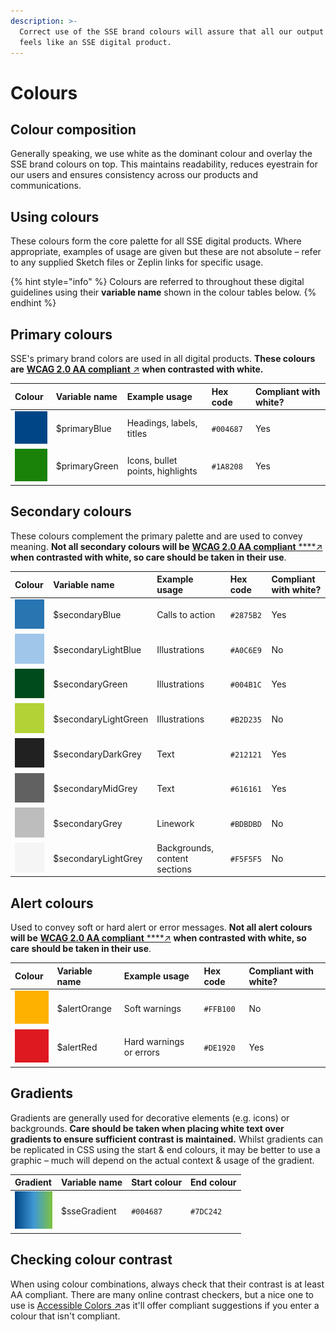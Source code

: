 ```yaml
---
description: >-
  Correct use of the SSE brand colours will assure that all our output looks &
  feels like an SSE digital product.
---
```


# Colours

## Colour composition

Generally speaking, we  use white as the dominant colour and overlay the SSE brand colours on top. This maintains readability, reduces eyestrain for our users and ensures consistency across our products and communications.

## Using colours

These colours form the core palette for all SSE digital products. Where appropriate, examples of usage are given but these are not absolute – refer to any supplied Sketch files or Zeplin links for specific usage.

{% hint style="info" %}
Colours are referred to throughout these digital guidelines using their **variable name** shown in the colour tables below.
{% endhint %}

## Primary colours

SSE's primary brand colors are used in all digital products. **These colours are** [**WCAG 2.0 AA compliant** ↗](https://www.w3.org/TR/WCAG20/#visual-audio-contrast) **when contrasted with white.**

| **Colour** | **Variable name** | **Example usage** | **Hex code** | Compliant with white? |
| :--- | :--- | :--- | :--- | :--- |
| ![](../.gitbook/assets/primaryblue.png) | $primaryBlue | Headings, labels, titles | `#004687` | Yes |
| ![](../.gitbook/assets/primarygreen.png) | $primaryGreen | Icons, bullet points, highlights | `#1A8208` | Yes |

## Secondary colours

These colours complement the primary palette and are used to convey meaning. **Not all secondary colours will be** [**WCAG 2.0 AA compliant**](https://www.w3.org/TR/WCAG20/#visual-audio-contrast)[ ****↗](https://www.w3.org/TR/WCAG20/#visual-audio-contrast) **when contrasted with white, so care should be taken in their use**.

| **Colour** | **Variable name** | **Example usage** | **Hex code** | Compliant with white? |
| :--- | :--- | :--- | :--- | :--- |
| ![](../.gitbook/assets/secondaryblue.png) | $secondaryBlue | Calls to action | `#2875B2` | Yes |
| ![](../.gitbook/assets/secondarylightblue.png) | $secondaryLightBlue | Illustrations | `#A0C6E9` | No |
| ![](../.gitbook/assets/secondarygreen.png) | $secondaryGreen | Illustrations | `#004B1C` | Yes |
| ![](../.gitbook/assets/secondarylightgreen.png) | $secondaryLightGreen | Illustrations | `#B2D235` | No |
| ![](../.gitbook/assets/secondarydarkgrey.png) | $secondaryDarkGrey | Text | `#212121` | Yes |
| ![](../.gitbook/assets/secondarymidgrey.png) | $secondaryMidGrey | Text | `#616161` | Yes |
| ![](../.gitbook/assets/secondarygrey.png) | $secondaryGrey | Linework | `#BDBDBD` | No |
| ![](../.gitbook/assets/secondarylightgrey.png) | $secondaryLightGrey | Backgrounds, content sections | `#F5F5F5` | No |

## Alert colours

Used to convey soft or hard alert or error messages. **Not all alert colours will be** [**WCAG 2.0 AA compliant**](https://www.w3.org/TR/WCAG20/#visual-audio-contrast)[ ****↗](https://www.w3.org/TR/WCAG20/#visual-audio-contrast) **when contrasted with white, so care should be taken in their use**.

| **Colour** | **Variable name** | **Example usage** | **Hex code** | Compliant with white? |
| :--- | :--- | :--- | :--- | :--- |
| ![](../.gitbook/assets/alertorange.png) | $alertOrange | Soft warnings | `#FFB100` | No |
| ![](../.gitbook/assets/alertred.png) | $alertRed | Hard warnings or errors | `#DE1920` | Yes |

## Gradients

Gradients are generally used for decorative elements \(e.g. icons\) or backgrounds. **Care should be taken when placing white text over gradients to ensure sufficient contrast is maintained.** Whilst gradients can be replicated in CSS using the start & end colours, it may be better to use a graphic – much will depend on the actual context & usage of the gradient.

| **Gradient** | Variable name | **Start colour** | **End colour** |
| :--- | :--- | :--- | :--- |
| ![](../.gitbook/assets/digital-gradient.png) | $sseGradient | `#004687` | `#7DC242` |

## Checking colour contrast

When using colour combinations, always check that their contrast is at least AA compliant. There are many online contrast checkers, but a nice one to use is [Accessible Colors ↗](http://accessible-colors.com)as it'll offer compliant suggestions if you enter a colour that isn't compliant.



